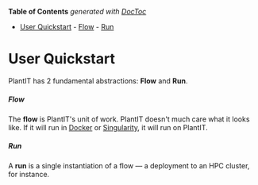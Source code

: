 <!-- START doctoc generated TOC please keep comment here to allow auto update -->
<!-- DON'T EDIT THIS SECTION, INSTEAD RE-RUN doctoc TO UPDATE -->
**Table of Contents**  *generated with [DocToc](https://github.com/thlorenz/doctoc)*

- [User Quickstart](#user-quickstart)
        - [Flow](#flow)
        - [Run](#run)

<!-- END doctoc generated TOC please keep comment here to allow auto update -->

# User Quickstart

PlantIT has 2 fundamental abstractions: <i class="fas fa-stream fa-1x fa-fw"></i> **Flow** and <i class="fas fa-terminal fa-1x fa-fw"></i> **Run**.

##### Flow

The **flow** is PlantIT's unit of work. PlantIT doesn't much care what it looks like. If it will run in [Docker](https://www.docker.com/) or [Singularity](https://sylabs.io/singularity/), it will run on PlantIT.

##### Run

A **run** is a single instantiation of a flow &mdash; a deployment to an HPC cluster, for instance.
